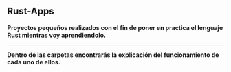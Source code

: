 ## Rust-Apps
**Proyectos pequeños realizados con el fin de poner en practica el lenguaje Rust mientras voy aprendiendolo.**

****
**Dentro de las carpetas encontrarás la explicación del funcionamiento de cada uno de ellos.**
